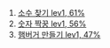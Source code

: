 1. [소수 찾기 lev1, 61%](https://school.programmers.co.kr/learn/courses/30/lessons/12921)
2. [숫자 짝꿍 lev1, 56%](https://school.programmers.co.kr/learn/courses/30/lessons/131128)
3. [햄버거 만들기 lev1, 47%](https://school.programmers.co.kr/learn/courses/30/lessons/133502)
